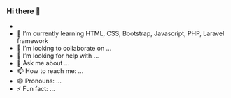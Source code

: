 ### Hi there 👋



- 
- 🌱 I’m currently learning HTML, CSS, Bootstrap, Javascript, PHP, Laravel framework
- 👯 I’m looking to collaborate on ...
- 🤔 I’m looking for help with ...
- 💬 Ask me about ...
- 📫 How to reach me: ...
- 😄 Pronouns: ...
- ⚡ Fun fact: ...

